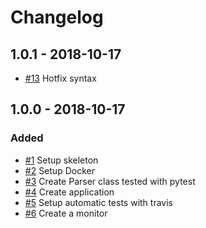 # Changelog

## 1.0.1 - 2018-10-17
- [\#13](https://github.com/kruupos/sniwi/issues/6) Hotfix syntax

## 1.0.0 - 2018-10-17
### Added
- [\#1](https://github.com/kruupos/sniwi/issues/1) Setup skeleton
- [\#2](https://github.com/kruupos/sniwi/issues/2) Setup Docker
- [\#3](https://github.com/kruupos/sniwi/issues/3) Create Parser class tested with pytest
- [\#4](https://github.com/kruupos/sniwi/issues/4) Create application
- [\#5](https://github.com/kruupos/sniwi/issues/5) Setup automatic tests with travis
- [\#6](https://github.com/kruupos/sniwi/issues/6) Create a monitor
